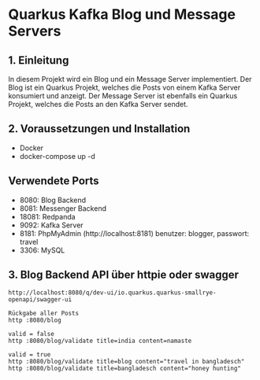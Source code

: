 # Quarkus Kafka Blog und Message Servers

## 1. Einleitung
In diesem Projekt wird ein Blog und ein Message Server implementiert. Der Blog ist ein Quarkus Projekt, welches die Posts von einem Kafka Server konsumiert und anzeigt. Der Message Server ist ebenfalls ein Quarkus Projekt, welches die Posts an den Kafka Server sendet.

## 2. Voraussetzungen und Installation
- Docker
- docker-compose up -d

## Verwendete Ports
- 8080: Blog Backend
- 8081: Messenger Backend
- 18081: Redpanda
- 9092: Kafka Server
- 8181: PhpMyAdmin (http://localhost:8181) benutzer: blogger, passwort: travel
- 3306: MySQL


## 3. Blog Backend API über httpie oder swagger
```
http://localhost:8080/q/dev-ui/io.quarkus.quarkus-smallrye-openapi/swagger-ui

Rückgabe aller Posts
http :8080/blog

valid = false
http :8080/blog/validate title=india content=namaste

valid = true
http :8080/blog/validate title=blog content="travel in bangladesch"
http :8080/blog/validate title=bangladesch content="honey hunting"
```
